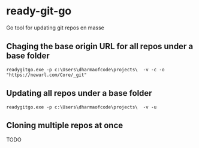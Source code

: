 # ready-git-go
Go tool for updating git repos en masse

## Chaging the base origin URL for all repos under a base folder

```readygitgo.exe -p c:\Users\dharmaofcode\projects\  -v -c -o "https://newurl.com/Core/_git"```

## Updating all repos under a base folder

```readygitgo.exe -p c:\Users\dharmaofcode\projects\  -v -u```

## Cloning multiple repos at once
TODO
